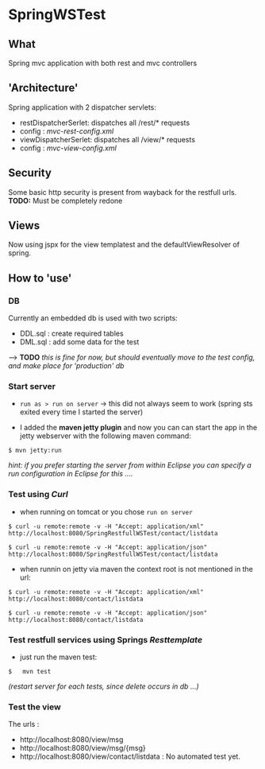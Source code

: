# SpringWSTest

## What

Spring mvc application with both rest and mvc controllers

## 'Architecture'

Spring application with 2 dispatcher servlets:
 * restDispatcherSerlet: dispatches all /rest/* requests
  * config : *mvc-rest-config.xml*
 * viewDispatcherSerlet: dispatches all /view/* requests
  * config : *mvc-view-config.xml*

## Security
Some basic http security is present from wayback for the restfull  urls.
**TODO:** Must be completely redone

## Views
Now using jspx for the view templatest and the defaultViewResolver of spring.

## How to 'use'

### DB
Currently an embedded db is used with two scripts:
* DDL.sql : create required tables
* DML.sql : add some data for the test

--> **TODO** *this is fine for now, but should eventually move to the test config, and make place for 'production' db*

### Start server
 * `run as > run on server` -> this did not always seem to work (spring sts exited every time I started the server)

 * I added the **maven jetty plugin** and now you can can start the app in the jetty webserver with the following maven command:
 ```shell
$ mvn jetty:run
```
*hint: if you prefer starting the server from within Eclipse you can specify a run configuration in Eclipse for this ....*

### Test using _Curl_
 * when running on tomcat or you chose `run on server`
```shell
$ curl -u remote:remote -v -H "Accept: application/xml" http://localhost:8080/SpringRestfullWSTest/contact/listdata
```
```shell
$ curl -u remote:remote -v -H "Accept: application/json" http://localhost:8080/SpringRestfullWSTest/contact/listdata
```
 * when runnin on jetty via maven the context root is not mentioned in the url:
```shell
$ curl -u remote:remote -v -H "Accept: application/xml" http://localhost:8080/contact/listdata
```
```shell
$ curl -u remote:remote -v -H "Accept: application/json" http://localhost:8080/contact/listdata  
```

### Test restfull services using Springs _Resttemplate_
* just run the maven test:
```shell
$	mvn test
```
  _(restart server for each tests, since delete occurs in db ...)_

### Test the view
The urls :
* http://localhost:8080/view/msg
* http://localhost:8080/view/msg/{msg}   
* http://localhost:8080/view/contact/listdata :
No automated test yet.  
